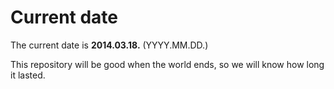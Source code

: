 # Current date

The current date is **2014.03.18.** (YYYY.MM.DD.)

This repository will be good when the world ends, so we will know how long it lasted.